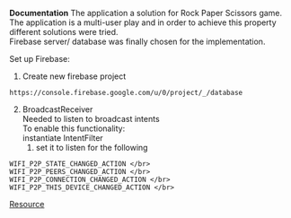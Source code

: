 **Documentation**
The application a solution for Rock Paper Scissors game. </br>
The application is a multi-user play and in order to achieve this property different solutions were tried. </br>
Firebase server/ database was finally chosen for the implementation. </br> 





Set up Firebase: </br>

1. Create new firebase project </br>
```
https://console.firebase.google.com/u/0/project/_/database
```

2. BroadcastReceiver </br>
Needed to listen to broadcast intents </br>
To enable this functionality: </br>
 instantiate IntentFilter </br>
    1. set it to listen for the following </br>
```
WIFI_P2P_STATE_CHANGED_ACTION </br>
WIFI_P2P_PEERS_CHANGED_ACTION </br>
WIFI_P2P_CONNECTION_CHANGED_ACTION </br>
WIFI_P2P_THIS_DEVICE_CHANGED_ACTION </br>
```

[Resource]( https://developer.android.com/training/connect-devices-wirelessly/wifi-direct "Developer.android")
 





